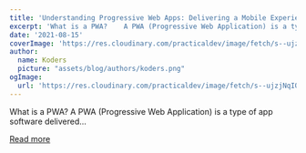 ```yaml
---
title: 'Understanding Progressive Web Apps: Delivering a Mobile Experience - HTML5 and JavaScript Service Workers in 2021'
excerpt: 'What is a PWA?    A PWA (Progressive Web Application) is a type of app software delivered...'
date: '2021-08-15'
coverImage: 'https://res.cloudinary.com/practicaldev/image/fetch/s--ujzjNqIQ--/c_imagga_scale,f_auto,fl_progressive,h_420,q_auto,w_1000/https://dev-to-uploads.s3.amazonaws.com/uploads/articles/t5z9zbkniv5zmz8shxfn.png'
author:
  name: Koders
  picture: "assets/blog/authors/koders.png"
ogImage:
  url: 'https://res.cloudinary.com/practicaldev/image/fetch/s--ujzjNqIQ--/c_imagga_scale,f_auto,fl_progressive,h_420,q_auto,w_1000/https://dev-to-uploads.s3.amazonaws.com/uploads/articles/t5z9zbkniv5zmz8shxfn.png'
---
```


What is a PWA?    A PWA (Progressive Web Application) is a type of app software delivered...

[Read more](https://dev.to/techsnack/simple-progressive-web-apps-websites-you-can-install-3k0e)
